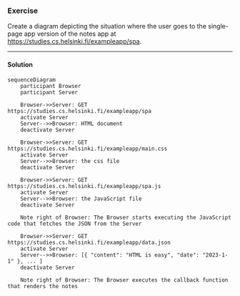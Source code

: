 ### Exercise
Create a diagram depicting the situation where the user goes to the single-page app version of the notes app at https://studies.cs.helsinki.fi/exampleapp/spa.

---

#### Solution
```mermaid
sequenceDiagram
    participant Browser
    participant Server

    Browser->>Server: GET https://studies.cs.helsinki.fi/exampleapp/spa
    activate Server
    Server-->>Browser: HTML document
    deactivate Server

    Browser->>Server: GET https://studies.cs.helsinki.fi/exampleapp/main.css
    activate Server
    Server-->>Browser: the css file
    deactivate Server

    Browser->>Server: GET https://studies.cs.helsinki.fi/exampleapp/spa.js
    activate Server
    Server-->>Browser: the JavaScript file
    deactivate Server

    Note right of Browser: The Browser starts executing the JavaScript code that fetches the JSON from the Server

    Browser->>Server: GET https://studies.cs.helsinki.fi/exampleapp/data.json
    activate Server
    Server-->>Browser: [{ "content": "HTML is easy", "date": "2023-1-1" }, ... ]
    deactivate Server

    Note right of Browser: The Browser executes the callback function that renders the notes
```
